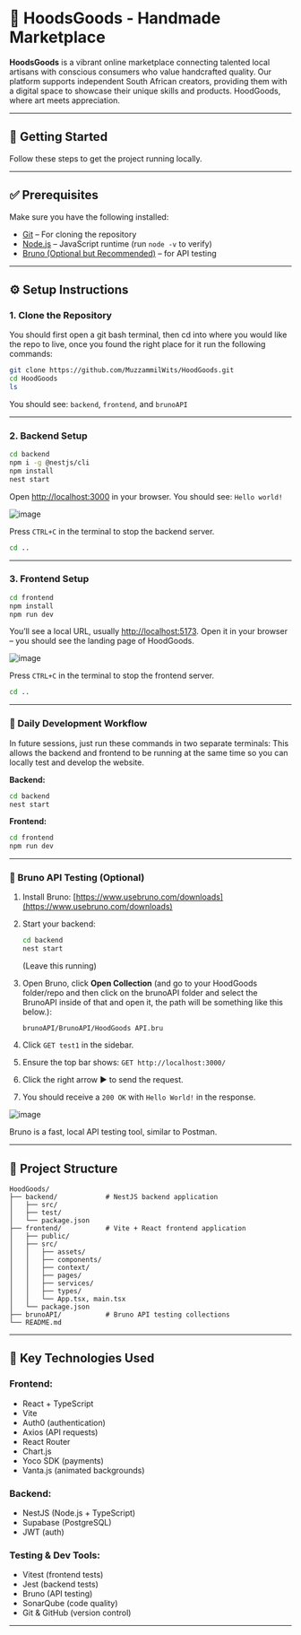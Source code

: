 # 🧵 HoodsGoods - Handmade Marketplace

**HoodsGoods** is a vibrant online marketplace connecting talented local artisans with conscious consumers who value handcrafted quality. Our platform supports independent South African creators, providing them with a digital space to showcase their unique skills and products. HoodGoods, where art meets appreciation.

---

## 🚀 Getting Started

Follow these steps to get the project running locally.

---

## ✅ Prerequisites

Make sure you have the following installed:

* [Git](https://git-scm.com/) – For cloning the repository
* [Node.js](https://nodejs.org/) – JavaScript runtime (run `node -v` to verify)
* [Bruno (Optional but Recommended)](https://www.usebruno.com/downloads) – for API testing

---

## ⚙️ Setup Instructions

### 1. Clone the Repository

You should first open a git bash terminal, then cd into where you would like the repo to live, once you found the right place for it run the following commands:

```bash
git clone https://github.com/MuzzammilWits/HoodGoods.git
cd HoodGoods
ls
```

You should see: `backend`, `frontend`, and `brunoAPI`

---

### 2. Backend Setup

```bash
cd backend
npm i -g @nestjs/cli
npm install
nest start
```

Open [http://localhost:3000](http://localhost:3000) in your browser.
You should see: `Hello world!`

![image](https://github.com/user-attachments/assets/7ae72bcf-cef3-45f7-ba12-3ccd75f28a02)

Press `CTRL+C` in the terminal to stop the backend server.

```bash
cd ..
```

---

### 3. Frontend Setup

```bash
cd frontend
npm install
npm run dev
```

You’ll see a local URL, usually [http://localhost:5173](http://localhost:5173).
Open it in your browser – you should see the landing page of HoodGoods.

![image](https://github.com/user-attachments/assets/9e5c898d-600f-44e5-8884-38ebb032605c)

Press `CTRL+C` in the terminal to stop the frontend server.

```bash
cd ..
```

---

### 🚀 Daily Development Workflow

In future sessions, just run these commands in two separate terminals:
This allows the backend and frontend to be running at the same time so you can locally test and develop the website.

**Backend:**

```bash
cd backend
nest start
```

**Frontend:**

```bash
cd frontend
npm run dev
```

---

### 🧪 Bruno API Testing (Optional)

1. Install Bruno: [https://www.usebruno.com/downloads](https://www.usebruno.com/downloads)
2. Start your backend:

   ```bash
   cd backend
   nest start
   ```

   (Leave this running)
3. Open Bruno, click **Open Collection** (and go to your HoodGoods folder/repo and then click on the brunoAPI folder and select the BrunoAPI inside of that and open it, the path will be something like this below.):

   ```
   brunoAPI/BrunoAPI/HoodGoods API.bru
   ```
4. Click `GET test1` in the sidebar.
5. Ensure the top bar shows: `GET http://localhost:3000/`
6. Click the right arrow ▶️ to send the request.
7. You should receive a `200 OK` with `Hello World!` in the response.

![image](https://github.com/user-attachments/assets/f20a6be8-c851-497e-b802-4270cbd4e5b5)


Bruno is a fast, local API testing tool, similar to Postman.

---

## 📂 Project Structure

```
HoodGoods/
├── backend/            # NestJS backend application
│   ├── src/
│   ├── test/
│   └── package.json
├── frontend/           # Vite + React frontend application
│   ├── public/
│   ├── src/
│   │   ├── assets/
│   │   ├── components/
│   │   ├── context/
│   │   ├── pages/
│   │   ├── services/
│   │   ├── types/
│   │   └── App.tsx, main.tsx
│   └── package.json
├── brunoAPI/           # Bruno API testing collections
└── README.md
```

---

## 💠 Key Technologies Used

### **Frontend:**

* React + TypeScript
* Vite
* Auth0 (authentication)
* Axios (API requests)
* React Router
* Chart.js
* Yoco SDK (payments)
* Vanta.js (animated backgrounds)

### **Backend:**

* NestJS (Node.js + TypeScript)
* Supabase (PostgreSQL)
* JWT (auth)

### **Testing & Dev Tools:**

* Vitest (frontend tests)
* Jest (backend tests)
* Bruno (API testing)
* SonarQube (code quality)
* Git & GitHub (version control)

---

